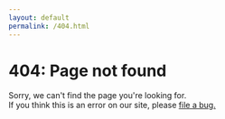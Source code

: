 ```yaml
---
layout: default
permalink: /404.html
---
```


<div class="p-strip is-deep">
  <div class="row">
    <h1>404: Page not found</h1>
    <p class="p-heading--four" style="max-width: 35em">Sorry, we can't find the page you're looking for.<br>If you think this is an error on our site, please <a class="p-link--external" href="https://github.com/canonical-websites/vanillaframework.io/issues/new">file a bug.</a></p>
  </div>
</div>

